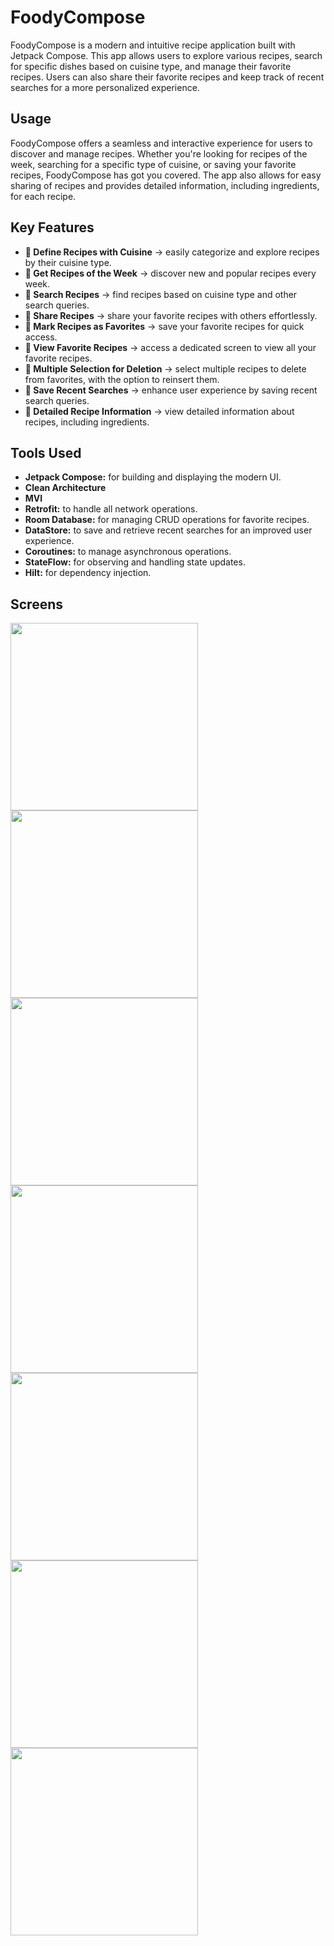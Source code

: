 # FoodyCompose

FoodyCompose is a modern and intuitive recipe application built with Jetpack Compose. This app allows users to explore various recipes, search for specific dishes based on cuisine type, and manage their favorite recipes. Users can also share their favorite recipes and keep track of recent searches for a more personalized experience.

## Usage

FoodyCompose offers a seamless and interactive experience for users to discover and manage recipes. Whether you're looking for recipes of the week, searching for a specific type of cuisine, or saving your favorite recipes, FoodyCompose has got you covered. The app also allows for easy sharing of recipes and provides detailed information, including ingredients, for each recipe.

## Key Features

 - **🔹 Define Recipes with Cuisine** &rarr; easily categorize and explore recipes by their cuisine type.
 - **🔹 Get Recipes of the Week** &rarr; discover new and popular recipes every week.
 - **🔹 Search Recipes** &rarr; find recipes based on cuisine type and other search queries.
 - **🔹 Share Recipes** &rarr; share your favorite recipes with others effortlessly.
 - **🔹 Mark Recipes as Favorites** &rarr; save your favorite recipes for quick access.
 - **🔹 View Favorite Recipes** &rarr; access a dedicated screen to view all your favorite recipes.
 - **🔹 Multiple Selection for Deletion** &rarr; select multiple recipes to delete from favorites, with the option to reinsert them.
 - **🔹 Save Recent Searches** &rarr; enhance user experience by saving recent search queries.
 - **🔹 Detailed Recipe Information** &rarr; view detailed information about recipes, including ingredients.

## Tools Used

- **Jetpack Compose:** for building and displaying the modern UI.
- **Clean Architecture**
- **MVI**
- **Retrofit:** to handle all network operations.
- **Room Database:** for managing CRUD operations for favorite recipes.
- **DataStore:** to save and retrieve recent searches for an improved user experience.
- **Coroutines:** to manage asynchronous operations.
- **StateFlow:** for observing and handling state updates.
- **Hilt:** for dependency injection.

## Screens

<img src="https://github.com/user-attachments/assets/ac2181cd-4c92-49d1-9330-34b045cee23e" width="300"> <img src="https://github.com/user-attachments/assets/9d3f8ad7-4008-4c7f-87dd-9cc6d6668974" width="300">
<img src="https://github.com/user-attachments/assets/d33cd82c-e268-4b5b-a830-46a51230550e" width="300"> <img src="https://github.com/user-attachments/assets/33273323-5295-4e92-a244-7fcc9c37cd2c" width="300">
<img src="https://github.com/user-attachments/assets/e3da2dd0-9297-4e8e-96f4-0a5e19f7ab67" width="300"> <img src="https://github.com/user-attachments/assets/98fccdeb-2922-4b09-be7b-753458bfdb16" width="300">
<img src="https://github.com/user-attachments/assets/b61df277-e28c-4dfe-baf3-1c5a1c13d291" width="300">


